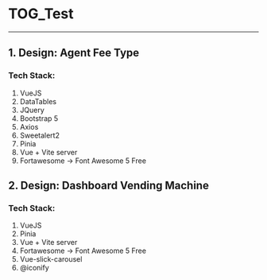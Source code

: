 # **TOG_Test**
___

## 1. Design: Agent Fee Type 

### Tech Stack: 

1. VueJS
2. DataTables
3. JQuery
4. Bootstrap 5
5. Axios
6. Sweetalert2
7. Pinia
8. Vue + Vite server
9. Fortawesome -> Font Awesome 5 Free


## 2. Design: Dashboard Vending Machine

### Tech Stack: 

1. VueJS
2. Pinia
3. Vue + Vite server
4. Fortawesome -> Font Awesome 5 Free
5. Vue-slick-carousel
6. @iconify

